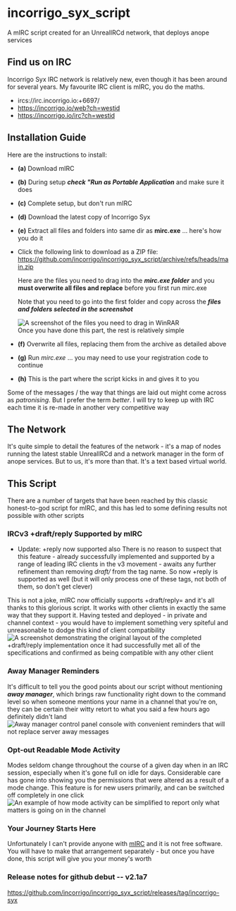 # incorrigo_syx_script
A mIRC script created for an UnrealIRCd network, that deploys anope services

## Find us on IRC
Incorrigo Syx IRC network is relatively new, even though it has been around for several years. My favourite IRC client is mIRC, you do the maths.
- ircs://irc.incorrigo.io:+6697/
- https://incorrigo.io/web?ch=westid
- https://incorrigo.io/irc?ch=westid

## Installation Guide
Here are the instructions to install:
- **(a)** Download mIRC
- **(b)** During setup **_check "Run as Portable Application_** and make sure it does
- **(c)** Complete setup, but don't run mIRC
- **(d)** Download the latest copy of Incorrigo Syx
- **(e)** Extract all files and folders into same dir as **mirc.exe** ... here's how you do it
- Click the following link to download as a ZIP file:  
  https://github.com/incorrigo/incorrigo_syx_script/archive/refs/heads/main.zip  

  Here are the files you need to drag into the **_mirc.exe folder_** and you **must overwrite all files and replace** before you    first run mirc.exe  

  Note that you need to go into the first folder and copy across the **_files and folders selected in the screenshot_**

  ![A screenshot of the files you need to drag in WinRAR](https://incorrigo.io/script/screeni20.png)  
  Once you have done this part, the rest is relatively simple
- **(f)** Overwrite all files, replacing them from the archive as detailed above
- **(g)** Run _mirc.exe_ ... you may need to use your registration code to continue
- **(h)** This is the part where the script kicks in and gives it to you

Some of the messages / the way that things are laid out might come across as _patronising_. But I prefer the term _better_. I will try to keep up with IRC each time it is re-made in another very competitive way

## The Network
It's quite simple to detail the features of the network - it's a map of nodes running the latest stable UnrealIRCd and a network manager in the form of anope services. But to us, it's more than that. It's a text based virtual world.

## This Script
There are a number of targets that have been reached by this classic honest-to-god script for mIRC, and this has led to some defining results not possible with other scripts

### IRCv3 +draft/reply Supported by mIRC
* Update: +reply now supported also
There is no reason to suspect that this feature - already successfully implemented and supported by a range of leading IRC clients in the v3 movement - awaits any further refinement than removing _draft/_ from the tag name. So now +reply is supported as well (but it will only process one of these tags, not both of them, so don't get clever)
  
This is not a joke, mIRC now officially supports +draft/reply= and it's all thanks to this glorious script. It works with other clients in exactly the same way that they support it. Having tested and deployed - in private and channel context - you would have to implement something very spiteful and unreasonable to dodge this kind of client compatibility
![A screenshot demonstrating the original layout of the completed +draft/reply implementation once it had successfully met all of the specifications and confirmed as being compatible with any other client](https://incorrigo.io/script/screeni11.png)

### Away Manager Reminders
It's difficult to tell you the good points about our script without mentioning **_away manager_**, which brings raw functionality right down to the command level so when someone mentions your name in a channel that you're on, they can be certain their witty retort to what you said a few hours ago definitely didn't land
![Away manager control panel console with convenient reminders that will not replace server away messages](https://incorrigo.io/script/screeni18.png)

### Opt-out Readable Mode Activity
Modes seldom change throughout the course of a given day when in an IRC session, especially when it's gone full on idle for days. Considerable care has gone into showing you the permissions that were altered as a result of a mode change. This feature is for new users primarily, and can be switched off completely in one click
![An example of how mode activity can be simplified to report only what matters is going on in the channel](https://incorrigo.io/script/screeni14.png)

### Your Journey Starts Here
Unfortunately I can't provide anyone with [mIRC](https://www.mirc.com/) and it is not free software. You will have to make that arrangement separately - but once you have done, this script will give you your money's worth

### Release notes for github debut -- v2.1a7

https://github.com/incorrigo/incorrigo_syx_script/releases/tag/incorrigo-syx
